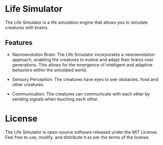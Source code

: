 # Life Simulator

The Life Simulator is a life simulation engine that allows you to simulate creatures with brains.

## Features
- Neuroevolution Brain: The Life Simulator incorporates a neuroevolution approach, enabling the creatures to evolve and adapt their brains over generations. This allows for the emergence of intelligent and adaptive behaviors within the simulated world.

- Sensory Perception: The creatures have eyes to see obstacles, food and other creatures

- Communication: The creatures can communicate with each other by sending signals when touching each other.

# License
The Life Simulator is open-source software released under the MIT License. Feel free to use, modify, and distribute it as per the terms of the license.
